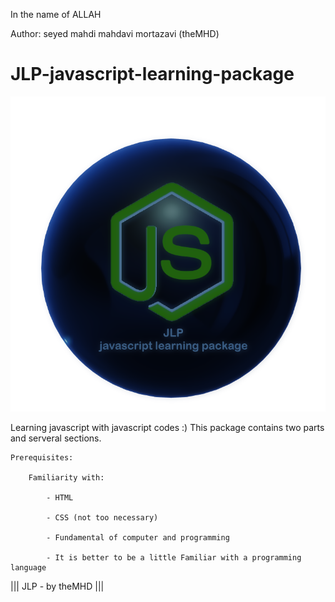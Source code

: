 ﻿In the name of ALLAH

Author:  seyed mahdi mahdavi mortazavi (theMHD)
# JLP-javascript-learning-package
![JLP-javascript learning package /// by theMHD](JLPlogo.png)

Learning javascript with javascript codes :)
This package contains two parts and serveral sections.

    Prerequisites:

        Familiarity with:

            - HTML

            - CSS (not too necessary)

            - Fundamental of computer and programming
            
            - It is better to be a little Familiar with a programming language

||| JLP - by theMHD |||